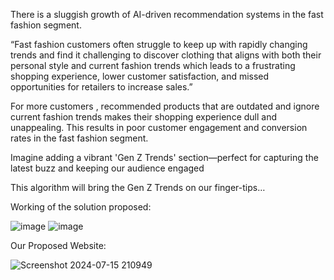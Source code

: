 There is a sluggish growth of AI-driven recommendation systems  in the fast fashion segment.

“Fast fashion customers often struggle to keep up with rapidly changing trends and find it challenging to discover clothing that aligns with both their personal style and current fashion trends which leads to a frustrating shopping experience, lower customer satisfaction, and missed opportunities for retailers to increase sales.”

For more customers , recommended  products that are outdated and ignore current fashion trends makes their shopping experience dull and unappealing. This results in poor customer engagement and conversion rates in the fast fashion segment.

Imagine adding a vibrant 'Gen Z Trends' section—perfect for capturing the latest buzz and keeping our audience engaged

This algorithm will bring the Gen Z Trends on our finger-tips…

Working of the solution proposed:

![image](https://github.com/user-attachments/assets/296c1ce9-a866-49fa-8e76-b428f79362cc)
![image](https://github.com/user-attachments/assets/c085a658-626b-4d72-96e4-82a8a413b1f8)




Our Proposed Website:

![Screenshot 2024-07-15 210949](https://github.com/user-attachments/assets/d096cf14-b54c-4efc-aec5-961c9c961548)
